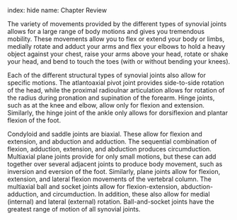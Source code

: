 index: hide
name: Chapter Review

The variety of movements provided by the different types of synovial joints allows for a large range of body motions and gives you tremendous mobility. These movements allow you to flex or extend your body or limbs, medially rotate and adduct your arms and flex your elbows to hold a heavy object against your chest, raise your arms above your head, rotate or shake your head, and bend to touch the toes (with or without bending your knees).

Each of the different structural types of synovial joints also allow for specific motions. The atlantoaxial pivot joint provides side-to-side rotation of the head, while the proximal radioulnar articulation allows for rotation of the radius during pronation and supination of the forearm. Hinge joints, such as at the knee and elbow, allow only for flexion and extension. Similarly, the hinge joint of the ankle only allows for dorsiflexion and plantar flexion of the foot.

Condyloid and saddle joints are biaxial. These allow for flexion and extension, and abduction and adduction. The sequential combination of flexion, adduction, extension, and abduction produces circumduction. Multiaxial plane joints provide for only small motions, but these can add together over several adjacent joints to produce body movement, such as inversion and eversion of the foot. Similarly, plane joints allow for flexion, extension, and lateral flexion movements of the vertebral column. The multiaxial ball and socket joints allow for flexion-extension, abduction-adduction, and circumduction. In addition, these also allow for medial (internal) and lateral (external) rotation. Ball-and-socket joints have the greatest range of motion of all synovial joints.
